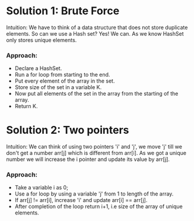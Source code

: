 # Solution 1: Brute Force

Intuition: We have to think of a data structure that does not store duplicate elements. So can we use a Hash set? Yes! We can. As we know HashSet only stores unique elements.

### Approach: 

-   Declare a HashSet.
-   Run a for loop from starting to the end.
-   Put every element of the array in the set.
-   Store size of the set in a variable K.
-   Now put all elements of the set in the array from the starting of the array.
-   Return K.


# Solution 2: Two pointers

Intuition: We can think of using two pointers 'i' and 'j', we move 'j' till we don't get a number arr[j] which is different from arr[i]. As we got a unique number we will increase the i pointer and update its value by arr[j]. 

### Approach:

-   Take a variable i as 0;
-   Use a for loop by using a variable 'j' from 1 to length of the array.
-   If arr[j] != arr[i], increase 'i' and update arr[i] == arr[j].
-   After completion of the loop return i+1, i.e size of the array of unique elements.
